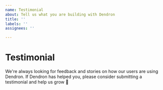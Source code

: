 ```yaml
---
name: Testimonial
about: Tell us what you are building with Dendron
title: ''
labels: ''
assignees: ''

---
```


# Testimonial

We're always looking for feedback and stories on how our users are using Dendron.
If Dendron has helped you, please consider submitting a testimonial and help us grow 🌱

<!-- Your testimonial goes here -->
<!-- eg. Dendron is like sliced bread... -->

<!-- Name, Occupation, Company, Twitter Handle (optional - we use twitter to get a picture of your profile. you can also upload a picture via the issue) -->
<!--- eg. Jarold Fortenmeyer, Web Developer, Acme Inc  -->
